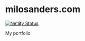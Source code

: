 # milosanders.com

[![Netlify Status](https://api.netlify.com/api/v1/badges/e270b38b-96fd-4db2-a2a9-f1ab9a6e5ca3/deploy-status)](https://app.netlify.com/sites/milosanders/deploys)

My portfolio
